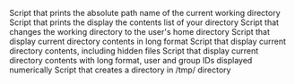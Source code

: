 Script that prints the absolute path name of the current working directory
Script that prints the display the contents list of your directory
Script that changes the working directory to the user's home directory
Script that display current directory contents in long format
Script that display current directory contents, including hidden files
Script that display current directory contents with long format, user and group IDs displayed numerically
Script that creates a directory in /tmp/ directory
